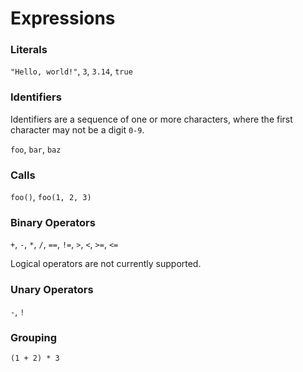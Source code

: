 # Expressions

### Literals

`"Hello, world!"`, `3`, `3.14`, `true`

### Identifiers

Identifiers are a sequence of one or more characters, where the first character may not be a digit `0-9`.

`foo`, `bar`, `baz`

### Calls

`foo()`, `foo(1, 2, 3)`

### Binary Operators

`+`, `-`, `*`, `/`, `==`, `!=`, `>`, `<`, `>=`, `<=`

Logical operators are not currently supported.

### Unary Operators

`-`, `!`

### Grouping

`(1 + 2) * 3`